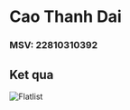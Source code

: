 
# Cao Thanh Dai
### MSV: 22810310392
## Ket qua

![Flatlist](https://github.com/user-attachments/assets/6aafd724-14b0-47a6-bb43-9562a39d13ae)
